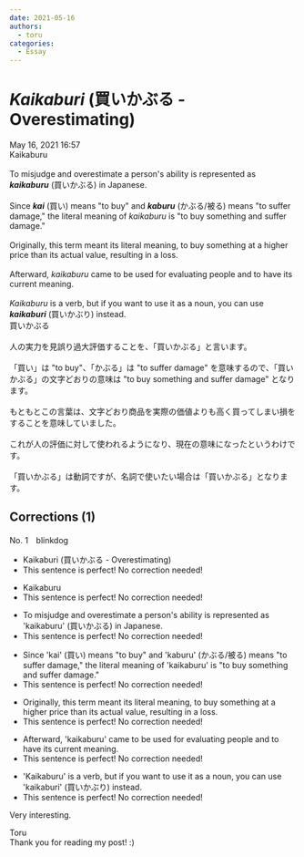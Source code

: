 ```yaml
---
date: 2021-05-16
authors:
  - toru
categories:
  - Essay
---
```


<h1 id="subject_show"><strong><em>Kaikaburi</strong></em> (買いかぶる - Overestimating)</h1>
<div class="date">May 16, 2021 16:57</div>
<div id="post"><div id="body_show_ori">
Kaikaburu<br/><br/>To misjudge and overestimate a person's ability is represented as <strong><em>kaikaburu</em></strong> (買いかぶる) in Japanese.<br/><br/>Since <strong><em>kai</em></strong> (買い) means "to buy" and <strong><em>kaburu</em></strong> (かぶる/被る) means "to suffer damage," the literal meaning of <em>kaikaburu</em> is "to buy something and suffer damage."<br/><br/>Originally, this term meant its literal meaning, to buy something at a higher price than its actual value, resulting in a loss.<br/><br/>Afterward, <em>kaikaburu</em> came to be used for evaluating people and to have its current meaning.<br/><br/><em>Kaikaburu</em> is a verb, but if you want to use it as a noun, you can use <strong><em>kaikaburi</em></strong> (買いかぶり) instead.
</div></div>

<!-- more -->

<div id="post_ja"><div id="body_show_mo">
買いかぶる<br/><br/>人の実力を見誤り過大評価することを、「買いかぶる」と言います。<br/><br/>「買い」は "to buy"、「かぶる」は "to suffer damage" を意味するので、「買いかぶる」の文字どおりの意味は "to buy something and suffer damage" となります。<br/><br/>もともとこの言葉は、文字どおり商品を実際の価値よりも高く買ってしまい損をすることを意味していました。<br/><br/>これが人の評価に対して使われるようになり、現在の意味になったというわけです。<br/><br/>「買いかぶる」は動詞ですが、名詞で使いたい場合は「買いかぶる」となります。
</div></div>

## Corrections (1)
<div id="block"><div class="first_name"> No. 1　<span class="just_name">blinkdog</span></div><div id="block2">
<ul class="correction_field">
<li class="incorrect">Kaikaburi (買いかぶる - Overestimating)</li>
<li class="corrected perfect">This sentence is perfect! No correction needed!</li>
</ul>
<ul class="correction_field">
<li class="incorrect">Kaikaburu</li>
<li class="corrected perfect">This sentence is perfect! No correction needed!</li>
</ul>
<ul class="correction_field">
<li class="incorrect">To misjudge and overestimate a person's ability is represented as 'kaikaburu' (買いかぶる) in Japanese.</li>
<li class="corrected perfect">This sentence is perfect! No correction needed!</li>
</ul>
<ul class="correction_field">
<li class="incorrect">Since 'kai' (買い) means "to buy" and 'kaburu' (かぶる/被る) means "to suffer damage," the literal meaning of 'kaikaburu' is "to buy something and suffer damage."</li>
<li class="corrected perfect">This sentence is perfect! No correction needed!</li>
</ul>
<ul class="correction_field">
<li class="incorrect">Originally, this term meant its literal meaning, to buy something at a higher price than its actual value, resulting in a loss.</li>
<li class="corrected perfect">This sentence is perfect! No correction needed!</li>
</ul>
<ul class="correction_field">
<li class="incorrect">Afterward, 'kaikaburu' came to be used for evaluating people and to have its current meaning.</li>
<li class="corrected perfect">This sentence is perfect! No correction needed!</li>
</ul>
<ul class="correction_field">
<li class="incorrect">'Kaikaburu' is a verb, but if you want to use it as a noun, you can use 'kaikaburi' (買いかぶり) instead.</li>
<li class="corrected perfect">This sentence is perfect! No correction needed!</li>
</ul>
<p class="comment_small">
 Very interesting.
</p>

</div><div class="name"><span class="just_name">Toru</span><br>
Thank you for reading my post! :)
</div>
</div>
